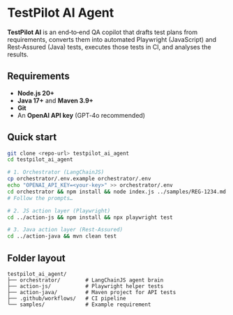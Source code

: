 # TestPilot AI Agent

**TestPilot AI** is an end‑to‑end QA copilot that drafts test plans from requirements,
converts them into automated Playwright (JavaScript) and Rest‑Assured (Java) tests,
executes those tests in CI, and analyses the results.

## Requirements

* **Node.js 20+**
* **Java 17+** and **Maven 3.9+**
* **Git**
* An **OpenAI API key** (GPT‑4o recommended)

## Quick start

```bash
git clone <repo‑url> testpilot_ai_agent
cd testpilot_ai_agent

# 1. Orchestrator (LangChainJS)
cp orchestrator/.env.example orchestrator/.env
echo "OPENAI_API_KEY=<your‑key>" >> orchestrator/.env
cd orchestrator && npm install && node index.js ../samples/REG‑1234.md
# Follow the prompts…

# 2. JS action layer (Playwright)
cd ../action-js && npm install && npx playwright test

# 3. Java action layer (Rest‑Assured)
cd ../action-java && mvn clean test
```

## Folder layout

```
testpilot_ai_agent/
├── orchestrator/        # LangChainJS agent brain
├── action-js/           # Playwright helper tests
├── action-java/         # Maven project for API tests
├── .github/workflows/   # CI pipeline
└── samples/             # Example requirement
```
